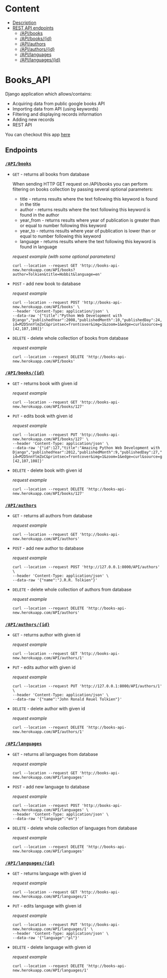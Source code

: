 # Content
* [Description](#books_api)
* [REST API endpoints](#endpoints)
    * [/API/books](#apibookshttpbooks-api-newherokuappcomapibooks)
    * [/API/books/{id}](#apibooksidhttpbooks-api-newherokuappcomapibooks127)
    * [/API/authors](#apiauthorshttpbooks-api-newherokuappcomapiauthors)
    * [/API/authors/{id}](#apiauthorsidhttpbooks-api-newherokuappcomapiauthors1)
    * [/API/languages](#apilanguageshttpbooks-api-newherokuappcomapilanguages)
    * [/API/languages/{id}](#apilanguagesidhttpbooks-api-newherokuappcomapilanguages1)

# Books_API
Django application which allows/contains:
* Acquiring data from public google books API
* Importing data from API (using keywords)
* Filtering and displaying records information
* Adding new records
* REST API

You can checkout this app [here](http://books-api-new.herokuapp.com)

## Endpoints

### [`/API/books`](http://books-api-new.herokuapp.com/API/books)
* `GET` - returns all books from database

    When sending HTTP GET request on /API/books you can perform filtering on books collection by passing several optional parameters:
    * title - returns results where the text following this keyword is found in the title
    * author - returns results where the text following this keyword is found in the author
    * year_from - returns results where year of publication is greater than or equal to number following this keyword
    * year_to - returns results where year of publication is lower than or equal to number following this keyword
    * language - returns results where the text following this keyword is found in language

    *request example (with some optional parameters)*
    ```
    curl --location --request GET 'http://books-api-new.herokuapp.com/API/books?author=Tolkien&title=Hobbit&language=en'
    ```

* `POST` - add new book to database

    *request example*
    ```
    curl --location --request POST 'http://books-api-new.herokuapp.com/API/books' \
    --header 'Content-Type: application/json' \
    --data-raw '{"title":"Python Web Development with Django","publishedYear":2008,"publishedMonth":10,"publishedDay":24,"isbn_10":"0132701812","isbn_13":"9780132701815","pages":408,"cover":"http://books.google.com/books/content?id=M2D5nnYlmZoC&printsec=frontcover&img=1&zoom=1&edge=curl&source=gbs_api","language":1,"authors":[42,107,108]}'
    ```

* `DELETE` - delete whole collection of books from database

    *request example*
    ```
    curl --location --request DELETE 'http://books-api-new.herokuapp.com/API/books'
    ```

### [`/API/books/{id}`](http://books-api-new.herokuapp.com/API/books/127)
* `GET` - returns book with given id

    *request example*
    ```
    curl --location --request GET 'http://books-api-new.herokuapp.com/API/books/127'
    ```

* `PUT` - edits book with given id

    *request example*
    ```
    curl --location --request PUT 'http://books-api-new.herokuapp.com/API/books/127' \
    --header 'Content-Type: application/json' \
    --data-raw '{"id":127,"title":"Amazing Python Web Development with Django","publishedYear":2012,"publishedMonth":9,"publishedDay":27,"isbn_10":"0132701812","isbn_13":"9780132701815","pages":408,"cover":"http://books.google.com/books/content?id=M2D5nnYlmZoC&printsec=frontcover&img=1&zoom=1&edge=curl&source=gbs_api","language":2,"authors":[42,107,108]}'
    ```

* `DELETE` - delete book with given id

    *request example*
    ```
    curl --location --request DELETE 'http://books-api-new.herokuapp.com/API/books/127'
    ```

### [`/API/authors`](http://books-api-new.herokuapp.com/API/authors)
* `GET` - returns all authors from database

    *request example*
    ```
    curl --location --request GET 'http://books-api-new.herokuapp.com/API/authors'
    ```

* `POST` - add new author to database

    *request example*
    ```
    curl --location --request POST 'http://127.0.0.1:8000/API/authors' \
    --header 'Content-Type: application/json' \
    --data-raw '{"name":"J.R.R. Tolkien"}'
    ```

* `DELETE` - delete whole collection of authors from database

    *request example*
    ```
    curl --location --request DELETE 'http://books-api-new.herokuapp.com/API/authors'
    ```

### [`/API/authors/{id}`](http://books-api-new.herokuapp.com/API/authors/1)
* `GET` - returns author with given id

    *request example*
    ```
    curl --location --request GET 'http://books-api-new.herokuapp.com/API/authors/1'
    ```

* `PUT` - edits author with given id

    *request example*
    ```
    curl --location --request PUT 'http://127.0.0.1:8000/API/authors/1' \
    --header 'Content-Type: application/json' \
    --data-raw '{"name":"John Ronald Reuel Tolkien"}'
    ```

* `DELETE` - delete author with given id

    *request example*
    ```
    curl --location --request DELETE 'http://books-api-new.herokuapp.com/API/authors/1'
    ```

### [`/API/languages`](http://books-api-new.herokuapp.com/API/languages)
* `GET` - returns all languages from database

    *request example*
    ```
    curl --location --request GET 'http://books-api-new.herokuapp.com/API/languages'
    ```

* `POST` - add new language to database

    *request example*
    ```
    curl --location --request POST 'http://books-api-new.herokuapp.com/API/languages' \
    --header 'Content-Type: application/json' \
    --data-raw '{"language":"en"}'
    ```

* `DELETE` - delete whole collection of languages from database

    *request example*
    ```
    curl --location --request DELETE 'http://books-api-new.herokuapp.com/API/languages'
    ```

### [`/API/languages/{id}`](http://books-api-new.herokuapp.com/API/languages/1)
* `GET` - returns language with given id

    *request example*
    ```
    curl --location --request GET 'http://books-api-new.herokuapp.com/API/languages/1'
    ```

* `PUT` - edits language with given id

    *request example*
    ```
    curl --location --request PUT 'http://books-api-new.herokuapp.com/API/languages/1' \
    --header 'Content-Type: application/json' \
    --data-raw '{"language":"pl"}'
    ```

* `DELETE` - delete language with given id

    *request example*
    ```
    curl --location --request DELETE 'http://books-api-new.herokuapp.com/API/languages/1'
    ```
